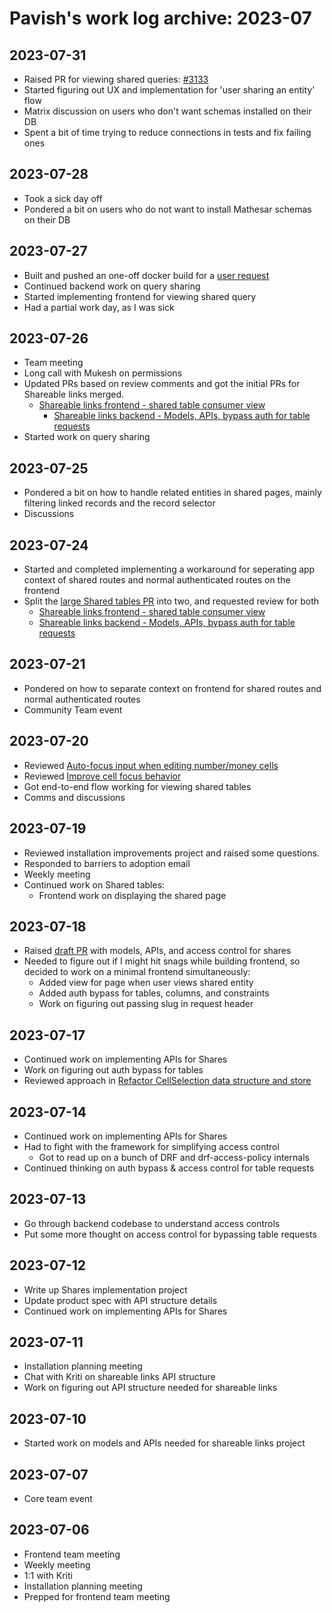 # Pavish's work log archive: 2023-07

## 2023-07-31
* Raised PR for viewing shared queries: [#3133](https://github.com/centerofci/mathesar/pull/3113)
* Started figuring out UX and implementation for 'user sharing an entity' flow
* Matrix discussion on users who don't want schemas installed on their DB
* Spent a bit of time trying to reduce connections in tests and fix failing ones

## 2023-07-28
* Took a sick day off
* Pondered a bit on users who do not want to install Mathesar schemas on their DB

## 2023-07-27
* Built and pushed an one-off docker build for a [user request](https://github.com/centerofci/mathesar/issues/2709#issuecomment-1654096799)
* Continued backend work on query sharing
* Started implementing frontend for viewing shared query
* Had a partial work day, as I was sick

## 2023-07-26
* Team meeting
* Long call with Mukesh on permissions
* Updated PRs based on review comments and got the initial PRs for Shareable links merged.
  - [Shareable links frontend - shared table consumer view](https://github.com/centerofci/mathesar/pull/3093)
	- [Shareable links backend - Models, APIs, bypass auth for table requests](https://github.com/centerofci/mathesar/pull/3092)
* Started work on query sharing

## 2023-07-25
* Pondered a bit on how to handle related entities in shared pages, mainly filtering linked records and the record selector
* Discussions

## 2023-07-24
* Started and completed implementing a workaround for seperating app context of shared routes and normal authenticated routes on the frontend
* Split the [large Shared tables PR](https://github.com/centerofci/mathesar/pull/3061) into two, and requested review for both
	- [Shareable links frontend - shared table consumer view](https://github.com/centerofci/mathesar/pull/3093)
	- [Shareable links backend - Models, APIs, bypass auth for table requests](https://github.com/centerofci/mathesar/pull/3092)

## 2023-07-21
* Pondered on how to separate context on frontend for shared routes and normal authenticated routes
* Community Team event

## 2023-07-20
* Reviewed [Auto-focus input when editing number/money cells](https://github.com/centerofci/mathesar/pull/2975)
* Reviewed [Improve cell focus behavior](https://github.com/centerofci/mathesar/pull/2989)
* Got end-to-end flow working for viewing shared tables
* Comms and discussions

## 2023-07-19
* Reviewed installation improvements project and raised some questions.
* Responded to barriers to adoption email
* Weekly meeting
* Continued work on Shared tables:
	- Frontend work on displaying the shared page

## 2023-07-18
* Raised [draft PR](https://github.com/centerofci/mathesar/pull/3061) with models, APIs, and access control for shares
* Needed to figure out if I might hit snags while building frontend, so decided to work on a minimal frontend simultaneously:
	- Added view for page when user views shared entity
  - Added auth bypass for tables, columns, and constraints
  - Work on figuring out passing slug in request header

## 2023-07-17
* Continued work on implementing APIs for Shares
* Work on figuring out auth bypass for tables
* Reviewed approach in [Refactor CellSelection data structure and store](https://github.com/centerofci/mathesar/pull/3037)

## 2023-07-14
* Continued work on implementing APIs for Shares
* Had to fight with the framework for simplifying access control
	- Got to read up on a bunch of DRF and drf-access-policy internals
* Continued thinking on auth bypass & access control for table requests

## 2023-07-13
* Go through backend codebase to understand access controls
* Put some more thought on access control for bypassing table requests

## 2023-07-12
* Write up Shares implementation project
* Update product spec with API structure details
* Continued work on implementing APIs for Shares

## 2023-07-11
* Installation planning meeting
* Chat with Kriti on shareable links API structure
* Work on figuring out API structure needed for shareable links

## 2023-07-10
* Started work on models and APIs needed for shareable links project

## 2023-07-07
* Core team event

## 2023-07-06
* Frontend team meeting
* Weekly meeting
* 1:1 with Kriti
* Installation planning meeting
* Prepped for frontend team meeting

